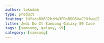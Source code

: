 ```yaml
---
author: tokodab
type: product
featimg: 1UfsosBX6J2hzMa3FDsBDOSVaC29fwajI
title: Jedi Do It Samsung Galaxy S9 Case
tags: [samsung, galaxy, s9]
category: [samsung]
---
```

